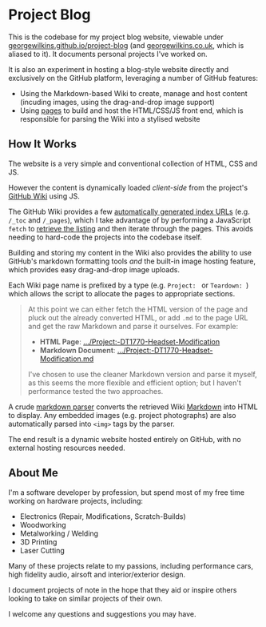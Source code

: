 # Project Blog
This is the codebase for my project blog website, viewable under [georgewilkins.github.io/project-blog](https://georgewilkins.github.io/project-blog) (and [georgewilkins.co.uk](https://georgewilkins.co.uk), which is aliased to it). It documents personal projects I've worked on.

It is also an experiment in hosting a blog-style website directly and exclusively on the GitHub platform, leveraging a number of GitHub features:
- Using the Markdown-based Wiki to create, manage and host content (incuding images, using the drag-and-drop image support)
- Using [pages](https://pages.github.com/) to build and host the HTML/CSS/JS front end, which is responsible for parsing the Wiki into a stylised website

## How It Works
The website is a very simple and conventional collection of HTML, CSS and JS.

However the content is dynamically loaded *client-side* from the project's [GitHub Wiki](https://github.com/GeorgeWilkins/project-blog/wiki) using JS.

The GitHub Wiki provides a few [automatically generated index URLs](https://github.com/GeorgeWilkins/project-blog/wiki/_pages) (e.g. `/_toc` and `/_pages`), which I take advantage of by performing a JavaScript `fetch` to [retrieve the listing](https://github.com/GeorgeWilkins/project-blog/blob/stable/classes/project.js) and then iterate through the pages. This avoids needing to hard-code the projects into the codebase itself.

Building and storing my content in the Wiki also provides the ability to use GitHub's markdown formatting tools *and* the built-in image hosting feature, which provides easy drag-and-drop image uploads.

Each Wiki page name is prefixed by a type (e.g. `Project: ` or `Teardown: `) which allows the script to allocate the pages to appropriate sections.

> At this point we can either fetch the HTML version of the page and pluck out the already converted HTML, or add `.md` to the page URL and get the raw Markdown and parse it ourselves. For example:
> - **HTML Page**: [.../Project:-DT1770-Headset-Modification](https://raw.githubusercontent.com/wiki/GeorgeWilkins/project-blog/Project:-DT1770-Headset-Modification)
> - **Markdown Document**: [.../Project:-DT1770-Headset-Modification.md](https://raw.githubusercontent.com/wiki/GeorgeWilkins/project-blog/Project:-DT1770-Headset-Modification.md)
> 
> I've chosen to use the cleaner Markdown version and parse it myself, as this seems the more flexible and efficient option; but I haven't performance tested the two approaches.

A crude [markdown parser](https://github.com/GeorgeWilkins/project-blog/blob/stable/classes/markdown.js) converts the retrieved Wiki [Markdown](https://docs.github.com/en/get-started/writing-on-github/getting-started-with-writing-and-formatting-on-github/basic-writing-and-formatting-syntax) into HTML to display. Any embedded images (e.g. project photographs) are also automatically parsed into `<img>` tags by the parser.

The end result is a dynamic website hosted entirely on GitHub, with no external hosting resources needed.

## About Me
I'm a software developer by profession, but spend most of my free time working on hardware projects, including:
- Electronics (Repair, Modifications, Scratch-Builds)
- Woodworking
- Metalworking / Welding
- 3D Printing
- Laser Cutting

Many of these projects relate to my passions, including performance cars, high fidelity audio, airsoft and interior/exterior design.

I document projects of note in the hope that they aid or inspire others looking to take on similar projects of their own.

I welcome any questions and suggestions you may have.
